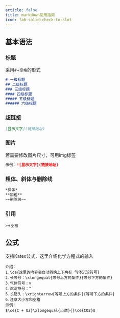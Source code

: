 ```yaml
---
article: false
title: markdown使用指南
icon: fa6-solid:check-to-slot
---
```


## 基本语法

### 标题

采用`#`+`空格`的形式

```markdown
# 一级标题
## 二级标题
### 三级标题
#### 四级标题
##### 五级标题
###### 六级标题
```

### 超链接

```markdown
[显示文字](链接地址)
```

### 图片

若需要修改图片尺寸，可用img标签

```markdown
示例：![显示文字](链接地址)
```

### 粗体、斜体与删除线

```markdown
*斜体*
**加粗**
~~删除线~~
```

### 引用

`>`+`空格`

## 公式

支持Katex公式，这里介绍化学方程式的输入

```
介绍：
1.\ce{这里的内容会自动转换上下角标 气体沉淀符号}
2.长等号：\xlongequal{等号上方的条件}{等号下方的条件}
3.气体符号：v
4.沉淀符号：^
5.长箭头：\xrightarrow{等号上方的条件}{等号下方的条件}
6.注意大小写和空格
示例：
$\ce{C + O2}\xlongequal{点燃}{}\ce{CO2}$
```

